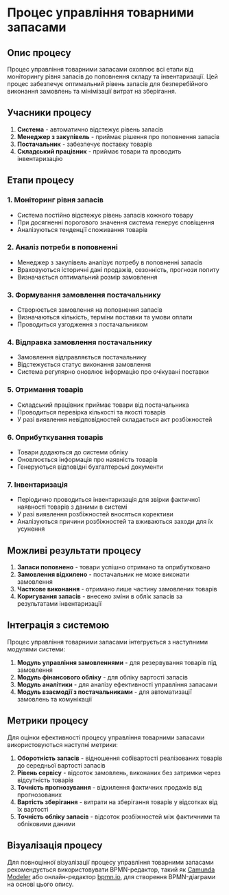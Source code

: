# Процес управління товарними запасами

## Опис процесу

Процес управління товарними запасами охоплює всі етапи від моніторингу рівня запасів до поповнення складу та інвентаризації. Цей процес забезпечує оптимальний рівень запасів для безперебійного виконання замовлень та мінімізації витрат на зберігання.

## Учасники процесу

1. **Система** - автоматично відстежує рівень запасів
2. **Менеджер з закупівель** - приймає рішення про поповнення запасів
3. **Постачальник** - забезпечує поставку товарів
4. **Складський працівник** - приймає товари та проводить інвентаризацію

## Етапи процесу

### 1. Моніторинг рівня запасів
- Система постійно відстежує рівень запасів кожного товару
- При досягненні порогового значення система генерує сповіщення
- Аналізуються тенденції споживання товарів

### 2. Аналіз потреби в поповненні
- Менеджер з закупівель аналізує потребу в поповненні запасів
- Враховуються історичні дані продажів, сезонність, прогнози попиту
- Визначається оптимальний розмір замовлення

### 3. Формування замовлення постачальнику
- Створюється замовлення на поповнення запасів
- Визначаються кількість, терміни поставки та умови оплати
- Проводиться узгодження з постачальником

### 4. Відправка замовлення постачальнику
- Замовлення відправляється постачальнику
- Відстежується статус виконання замовлення
- Система регулярно оновлює інформацію про очікувані поставки

### 5. Отримання товарів
- Складський працівник приймає товари від постачальника
- Проводиться перевірка кількості та якості товарів
- У разі виявлення невідповідностей складається акт розбіжностей

### 6. Оприбуткування товарів
- Товари додаються до системи обліку
- Оновлюється інформація про наявність товарів
- Генеруються відповідні бухгалтерські документи

### 7. Інвентаризація
- Періодично проводиться інвентаризація для звірки фактичної наявності товарів з даними в системі
- У разі виявлення розбіжностей вносяться корективи
- Аналізуються причини розбіжностей та вживаються заходи для їх усунення

## Можливі результати процесу

1. **Запаси поповнено** - товари успішно отримано та оприбутковано
2. **Замовлення відхилено** - постачальник не може виконати замовлення
3. **Часткове виконання** - отримано лише частину замовлених товарів
4. **Коригування запасів** - внесено зміни в облік запасів за результатами інвентаризації

## Інтеграція з системою

Процес управління товарними запасами інтегрується з наступними модулями системи:

1. **Модуль управління замовленнями** - для резервування товарів під замовлення
2. **Модуль фінансового обліку** - для обліку вартості запасів
3. **Модуль аналітики** - для аналізу ефективності управління запасами
4. **Модуль взаємодії з постачальниками** - для автоматизації замовлень та комунікації

## Метрики процесу

Для оцінки ефективності процесу управління товарними запасами використовуються наступні метрики:

1. **Оборотність запасів** - відношення собівартості реалізованих товарів до середньої вартості запасів
2. **Рівень сервісу** - відсоток замовлень, виконаних без затримки через відсутність товарів
3. **Точність прогнозування** - відхилення фактичних продажів від прогнозованих
4. **Вартість зберігання** - витрати на зберігання товарів у відсотках від їх вартості
5. **Точність обліку запасів** - відсоток розбіжностей між фактичними та обліковими даними

## Візуалізація процесу

Для повноцінної візуалізації процесу управління товарними запасами рекомендується використовувати BPMN-редактор, такий як [Camunda Modeler](https://camunda.com/download/modeler/) або онлайн-редактор [bpmn.io](https://demo.bpmn.io/), для створення BPMN-діаграми на основі цього опису.
